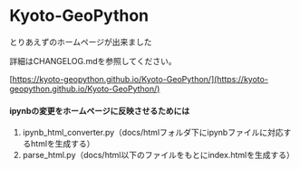 # Kyoto-GeoPython

とりあえずのホームページが出来ました

詳細はCHANGELOG.mdを参照してください。

[https://kyoto-geopython.github.io/Kyoto-GeoPython/](https://kyoto-geopython.github.io/Kyoto-GeoPython/)

#### ipynbの変更をホームページに反映させるためには

1. ipynb_html_converter.py（docs/htmlフォルダ下にipynbファイルに対応するhtmlを生成する）
1. parse_html.py（docs/html以下のファイルをもとにindex.htmlを生成する）